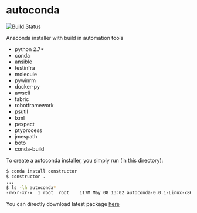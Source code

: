 # autoconda

[![Build Status](https://travis-ci.com/knightdave/autoconda.svg?branch=master)](https://travis-ci.com/knightdave/autoconda)

Anaconda installer with build in automation tools
- python 2.7*
- conda
- ansible
- testinfra
- molecule
- pywinrm
- docker-py
- awscli
- fabric
- robotframework
- psutil
- lxml
- pexpect
- ptyprocess
- jmespath
- boto
- conda-build

To create a autoconda installer, you simply run (in this directory):

```sh
$ conda install constructor
$ constructor .
...
$ ls -lh autoconda*
-rwxr-xr-x  1 root  root    117M May 08 13:02 autoconda-0.0.1-Linux-x86_64.sh
```

You can directly download latest package [here](https://github.com/knightdave/autoconda/releases)